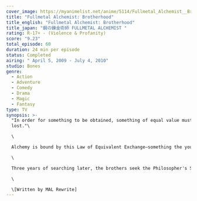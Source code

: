 ```yaml
---
cover_image: https://myanimelist.net/anime/5114/Fullmetal_Alchemist__Brotherhood/pics
title: "Fullmetal Alchemist: Brotherhood"
title_english: "Fullmetal Alchemist: Brotherhood"
title_japan: "鋼の錬金術師 FULLMETAL ALCHEMIST "
rating: R-17+ - (Violence & Profanity)
score: "9.23"
total_episode: 60
duration: 24 min per episode
status: Completed
airing: " April 5, 2009 - July 4, 2010"
studio: Bones
genre:
  - Action
  - Adventure
  - Comedy
  - Drama
  - Magic
  - Fantasy
type: TV
synopsis: >-
  "In order for something to be obtained, something of equal value must be
  lost."\

  \

  Alchemy is bound by this Law of Equivalent Exchange—something the young brothers Edward and Alphonse Elric only realize after attempting human transmutation: the one forbidden act of alchemy. They pay a terrible price for their transgression—Edward loses his left leg, Alphonse his physical body. It is only by the desperate sacrifice of Edward's right arm that he is able to affix Alphonse's soul to a suit of armor. Devastated and alone, it is the hope that they would both eventually return to their original bodies that gives Edward the inspiration to obtain metal limbs called "automail" and become a state alchemist, the Fullmetal Alchemist.\

  \

  Three years of searching later, the brothers seek the Philosopher's Stone, a mythical relic that allows an alchemist to overcome the Law of Equivalent Exchange. Even with military allies Colonel Roy Mustang, Lieutenant Riza Hawkeye, and Lieutenant Colonel Maes Hughes on their side, the brothers find themselves caught up in a nationwide conspiracy that leads them not only to the true nature of the elusive Philosopher's Stone, but their country's murky history as well. In between finding a serial killer and racing against time, Edward and Alphonse must ask themselves if what they are doing will make them human again... or take away their humanity.\

  \

  \[Written by MAL Rewrite]
---
```

